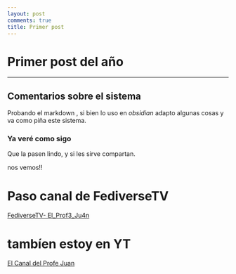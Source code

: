 ```yaml
---
layout: post
comments: true
title: Primer post
---
```


# Primer post del año


----
## Comentarios sobre el sistema

Probando el markdown , si bien lo uso en *obsidian* adapto algunas cosas y va como piña este sistema.

### Ya veré como sigo

Que la pasen lindo, y si les sirve compartan.

nos vemos!!

# Paso canal de FediverseTV
[FediverseTV- El_Prof3_Ju4n](https://fediverse.tv/c/manieflo_channel/videos)

# tambíen estoy en YT

[El Canal del Profe Juan](https://www.youtube.com/channel/UCbLeBKWLvry6VPeen-lN6sQ)
